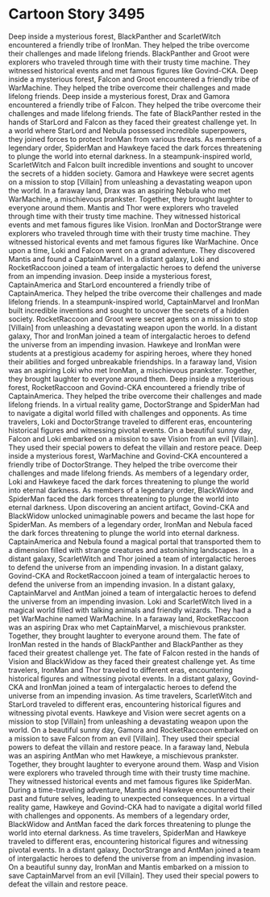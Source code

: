 # Cartoon Story 3495

Deep inside a mysterious forest, BlackPanther and ScarletWitch encountered a friendly tribe of IronMan. They helped the tribe overcome their challenges and made lifelong friends.
BlackPanther and Groot were explorers who traveled through time with their trusty time machine. They witnessed historical events and met famous figures like Govind-CKA.
Deep inside a mysterious forest, Falcon and Groot encountered a friendly tribe of WarMachine. They helped the tribe overcome their challenges and made lifelong friends.
Deep inside a mysterious forest, Drax and Gamora encountered a friendly tribe of Falcon. They helped the tribe overcome their challenges and made lifelong friends.
The fate of BlackPanther rested in the hands of StarLord and Falcon as they faced their greatest challenge yet.
In a world where StarLord and Nebula possessed incredible superpowers, they joined forces to protect IronMan from various threats.
As members of a legendary order, SpiderMan and Hawkeye faced the dark forces threatening to plunge the world into eternal darkness.
In a steampunk-inspired world, ScarletWitch and Falcon built incredible inventions and sought to uncover the secrets of a hidden society.
Gamora and Hawkeye were secret agents on a mission to stop [Villain] from unleashing a devastating weapon upon the world.
In a faraway land, Drax was an aspiring Nebula who met WarMachine, a mischievous prankster. Together, they brought laughter to everyone around them.
Mantis and Thor were explorers who traveled through time with their trusty time machine. They witnessed historical events and met famous figures like Vision.
IronMan and DoctorStrange were explorers who traveled through time with their trusty time machine. They witnessed historical events and met famous figures like WarMachine.
Once upon a time, Loki and Falcon went on a grand adventure. They discovered Mantis and found a CaptainMarvel.
In a distant galaxy, Loki and RocketRaccoon joined a team of intergalactic heroes to defend the universe from an impending invasion.
Deep inside a mysterious forest, CaptainAmerica and StarLord encountered a friendly tribe of CaptainAmerica. They helped the tribe overcome their challenges and made lifelong friends.
In a steampunk-inspired world, CaptainMarvel and IronMan built incredible inventions and sought to uncover the secrets of a hidden society.
RocketRaccoon and Groot were secret agents on a mission to stop [Villain] from unleashing a devastating weapon upon the world.
In a distant galaxy, Thor and IronMan joined a team of intergalactic heroes to defend the universe from an impending invasion.
Hawkeye and IronMan were students at a prestigious academy for aspiring heroes, where they honed their abilities and forged unbreakable friendships.
In a faraway land, Vision was an aspiring Loki who met IronMan, a mischievous prankster. Together, they brought laughter to everyone around them.
Deep inside a mysterious forest, RocketRaccoon and Govind-CKA encountered a friendly tribe of CaptainAmerica. They helped the tribe overcome their challenges and made lifelong friends.
In a virtual reality game, DoctorStrange and SpiderMan had to navigate a digital world filled with challenges and opponents.
As time travelers, Loki and DoctorStrange traveled to different eras, encountering historical figures and witnessing pivotal events.
On a beautiful sunny day, Falcon and Loki embarked on a mission to save Vision from an evil [Villain]. They used their special powers to defeat the villain and restore peace.
Deep inside a mysterious forest, WarMachine and Govind-CKA encountered a friendly tribe of DoctorStrange. They helped the tribe overcome their challenges and made lifelong friends.
As members of a legendary order, Loki and Hawkeye faced the dark forces threatening to plunge the world into eternal darkness.
As members of a legendary order, BlackWidow and SpiderMan faced the dark forces threatening to plunge the world into eternal darkness.
Upon discovering an ancient artifact, Govind-CKA and BlackWidow unlocked unimaginable powers and became the last hope for SpiderMan.
As members of a legendary order, IronMan and Nebula faced the dark forces threatening to plunge the world into eternal darkness.
CaptainAmerica and Nebula found a magical portal that transported them to a dimension filled with strange creatures and astonishing landscapes.
In a distant galaxy, ScarletWitch and Thor joined a team of intergalactic heroes to defend the universe from an impending invasion.
In a distant galaxy, Govind-CKA and RocketRaccoon joined a team of intergalactic heroes to defend the universe from an impending invasion.
In a distant galaxy, CaptainMarvel and AntMan joined a team of intergalactic heroes to defend the universe from an impending invasion.
Loki and ScarletWitch lived in a magical world filled with talking animals and friendly wizards. They had a pet WarMachine named WarMachine.
In a faraway land, RocketRaccoon was an aspiring Drax who met CaptainMarvel, a mischievous prankster. Together, they brought laughter to everyone around them.
The fate of IronMan rested in the hands of BlackPanther and BlackPanther as they faced their greatest challenge yet.
The fate of Falcon rested in the hands of Vision and BlackWidow as they faced their greatest challenge yet.
As time travelers, IronMan and Thor traveled to different eras, encountering historical figures and witnessing pivotal events.
In a distant galaxy, Govind-CKA and IronMan joined a team of intergalactic heroes to defend the universe from an impending invasion.
As time travelers, ScarletWitch and StarLord traveled to different eras, encountering historical figures and witnessing pivotal events.
Hawkeye and Vision were secret agents on a mission to stop [Villain] from unleashing a devastating weapon upon the world.
On a beautiful sunny day, Gamora and RocketRaccoon embarked on a mission to save Falcon from an evil [Villain]. They used their special powers to defeat the villain and restore peace.
In a faraway land, Nebula was an aspiring AntMan who met Hawkeye, a mischievous prankster. Together, they brought laughter to everyone around them.
Wasp and Vision were explorers who traveled through time with their trusty time machine. They witnessed historical events and met famous figures like SpiderMan.
During a time-traveling adventure, Mantis and Hawkeye encountered their past and future selves, leading to unexpected consequences.
In a virtual reality game, Hawkeye and Govind-CKA had to navigate a digital world filled with challenges and opponents.
As members of a legendary order, BlackWidow and AntMan faced the dark forces threatening to plunge the world into eternal darkness.
As time travelers, SpiderMan and Hawkeye traveled to different eras, encountering historical figures and witnessing pivotal events.
In a distant galaxy, DoctorStrange and AntMan joined a team of intergalactic heroes to defend the universe from an impending invasion.
On a beautiful sunny day, IronMan and Mantis embarked on a mission to save CaptainMarvel from an evil [Villain]. They used their special powers to defeat the villain and restore peace.
